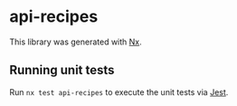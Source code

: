 # api-recipes

This library was generated with [Nx](https://nx.dev).

## Running unit tests

Run `nx test api-recipes` to execute the unit tests via [Jest](https://jestjs.io).
